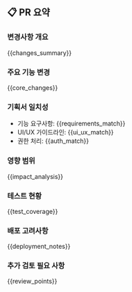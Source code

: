 ## 📋 PR 요약

### 변경사항 개요
{{changes_summary}}

### 주요 기능 변경
{{core_changes}}

### 기획서 일치성
- 기능 요구사항: {{requirements_match}}
- UI/UX 가이드라인: {{ui_ux_match}}
- 권한 처리: {{auth_match}}

### 영향 범위
{{impact_analysis}}

### 테스트 현황
{{test_coverage}}

### 배포 고려사항
{{deployment_notes}}

### 추가 검토 필요 사항
{{review_points}} 